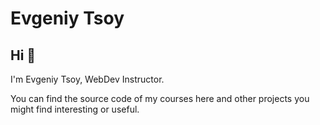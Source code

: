 # Evgeniy Tsoy

## Hi 👋

I'm Evgeniy Tsoy, WebDev Instructor.

You can find the source code of my courses here and other projects you might find interesting or useful.

